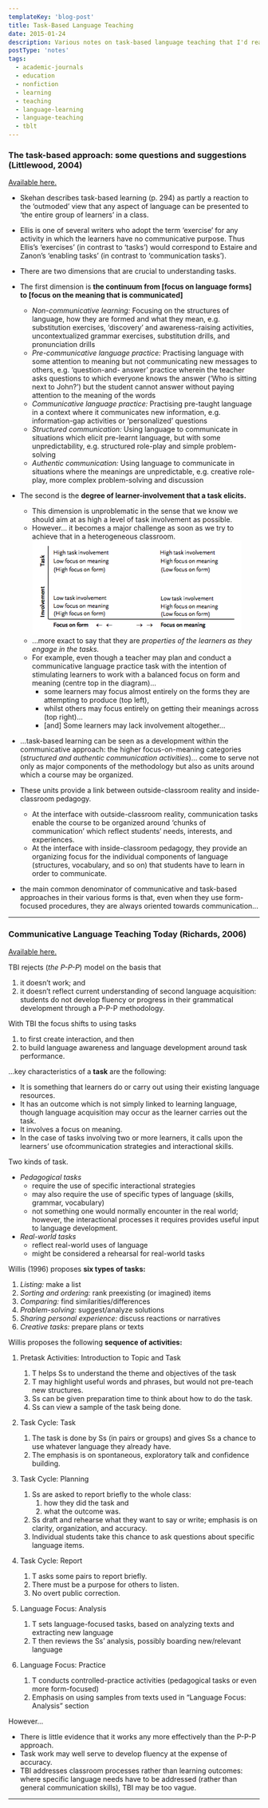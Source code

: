 ```yaml
---
templateKey: 'blog-post'
title: Task-Based Language Teaching
date: 2015-01-24
description: Various notes on task-based language teaching that I'd read when interested in the topic.
postType: 'notes'
tags:
  - academic-journals
  - education
  - nonfiction
  - learning
  - teaching
  - language-learning
  - language-teaching
  - tblt
---
```


### The task-based approach: some questions and suggestions (Littlewood, 2004)

[Available here.](http://www.lenguasvivas.org/campus/files/0_28/tbl.pdf)

*   Skehan describes task-based learning (p. 294) as partly a reaction to the ‘outmoded’ view that any aspect of language can be presented to ‘the entire group of learners’ in a class.
*   Ellis is one of several writers who adopt the term ‘exercise’ for any activity in which the learners have no communicative purpose. Thus Ellis’s ‘exercises’ (in contrast to ‘tasks’) would correspond to Estaire and Zanon’s ‘enabling tasks’ (in contrast to ‘communication tasks’).
*   There are two dimensions that are crucial to understanding tasks.

*   The first dimension is **the continuum from \[focus on language forms\] to \[focus on the meaning that is communicated\]**
    *   _Non-communicative learning:_ Focusing on the structures of language, how they are formed and what they mean, e.g. substitution exercises, ‘discovery’ and awareness-raising activities, uncontextualized grammar exercises, substitution drills, and pronunciation drills
    *   _Pre-communicative language practice:_ Practising language with some attention to meaning but not communicating new messages to others, e.g. ‘question-and- answer’ practice wherein the teacher asks questions to which everyone knows the answer (‘Who is sitting next to John?’) but the student cannot answer without paying attention to the meaning of the words
    *   _Communicative language practice:_ Practising pre-taught language in a context where it communicates new information, e.g. information-gap activities or ‘personalized’ questions
    *   _Structured communication:_ Using language to communicate in situations which elicit pre-learnt language, but with some unpredictability, e.g. structured role-play and simple problem-solving
    *   _Authentic communication:_ Using language to communicate in situations where the meanings are unpredictable, e.g. creative role-play, more complex problem-solving and discussion

*   The second is the **degree of learner-involvement that a task elicits.**
    *   This dimension is unproblematic in the sense that we know we should aim at as high a level of task involvement as possible. 
    *   However... it becomes a major challenge as soon as we try to achieve that in a heterogeneous classroom.
    ![Screen Shot 2015-11-13 at 1.45.16 PM.png](../../../static/img/littlewood_tblt_image1.png)
    *   ...more exact to say that they are _properties of the learners as they engage in the tasks._ 
    * For example, even though a teacher may plan and conduct a communicative language practice task with the intention of stimulating learners to work with a balanced focus on form and meaning (centre top in the diagram)...
        *   some learners may focus almost entirely on the forms they are attempting to produce (top left),
        *   whilst others may focus entirely on getting their meanings across (top right)...
        *   \[and\] Some learners may lack involvement altogether...

*   ...task-based learning can be seen as a development within the communicative approach: the higher focus-on-meaning categories (_structured and authentic communication activities_)... come to serve not only as major components of the methodology but also as units around which a course may be organized. 
* These units provide a link between outside-classroom reality and inside-classroom pedagogy.
    *   At the interface with outside-classroom reality, communication tasks enable the course to be organized around ‘chunks of communication’ which reflect students’ needs, interests, and experiences.
    *   At the interface with inside-classroom pedagogy, they provide an organizing focus for the individual components of language (structures, vocabulary, and so on) that students have to learn in order to communicate.

*   the main common denominator of communicative and task-based approaches in their various forms is that, even when they use form-focused procedures, they are always oriented towards communication...

* * *

### Communicative Language Teaching Today (Richards, 2006)

[Available here.](https://www.professorjackrichards.com/wp-content/uploads/Richards-Communicative-Language.pdf)

TBI rejects (_the P-P-P_) model on the basis that
   1. it doesn’t work; and 
   2. it doesn’t reflect current understanding of second language acquisition: students do not develop fluency or progress in their grammatical development through a P-P-P methodology.

With TBI the focus shifts to using tasks
   1. to first create interaction, and then 
   2. to build language awareness and language development around task performance.

...key characteristics of a **task** are the following:
*   It is something that learners do or carry out using their existing language resources.
*   It has an outcome which is not simply linked to learning language, though language acquisition may occur as the learner carries out the task.
*   It involves a focus on meaning.
*   In the case of tasks involving two or more learners, it calls upon the learners’ use ofcommunication strategies and interactional skills.

Two kinds of task.
*   _Pedagogical tasks_
    *   require the use of specific interactional strategies
    *   may also require the use of specific types of language (skills, grammar, vocabulary)
    *   not something one would normally encounter in the real world; however, the interactional processes it requires provides useful input to language development.
*   _Real-world tasks_
    *   reflect real-world uses of language
    *   might be considered a rehearsal for real-world tasks

Willis (1996) proposes **six types of tasks:** 
   1. _Listing:_ make a list
   2. _Sorting and ordering:_ rank preexisting (or imagined) items
   3. _Comparing:_ find similarities/differences
   4. _Problem-solving:_ suggest/analyze solutions
   5. _Sharing personal experience:_ discuss reactions or narratives
   6. _Creative tasks:_ prepare plans or texts

Willis proposes the following **sequence of activities:**

1.  Pretask Activities: Introduction to Topic and Task
    1.  T helps Ss to understand the theme and objectives of the task
    2.  T may highlight useful words and phrases, but would not pre-teach new structures.
    3.  Ss can be given preparation time to think about how to do the task.
    4.  Ss can view a sample of the task being done.

2.  Task Cycle: Task
    1.  The task is done by Ss (in pairs or groups) and gives Ss a chance to use whatever language they already have.
    2.  The emphasis is on spontaneous, exploratory talk and confidence building.

3.  Task Cycle: Planning
    1.  Ss are asked to report briefly to the whole class:
        1.  how they did the task and
        2.  what the outcome was.
    2.  Ss draft and rehearse what they want to say or write; emphasis is on clarity, organization, and accuracy.
    3.  Individual students take this chance to ask questions about specific language items.

4.  Task Cycle: Report
    1.  T asks some pairs to report briefly.
    2.  There must be a purpose for others to listen.
    3.  No overt public correction.

5.  Language Focus: Analysis
    1.  T sets language-focused tasks, based on analyzing texts and extracting new language
    2.  T then reviews the Ss’ analysis, possibly boarding new/relevant language

6.  Language Focus: Practice
    1.  T conducts controlled-practice activities (pedagogical tasks or even more form-focused)
    2.  Emphasis on using samples from texts used in “Language Focus: Analysis” section

However...
*   There is little evidence that it works any more effectively than the P-P-P approach.
*   Task work may well serve to develop fluency at the expense of accuracy.
*   TBI addresses classroom processes rather than learning outcomes: where specific language needs have to be addressed (rather than general communication skills), TBI may be too vague.

* * *